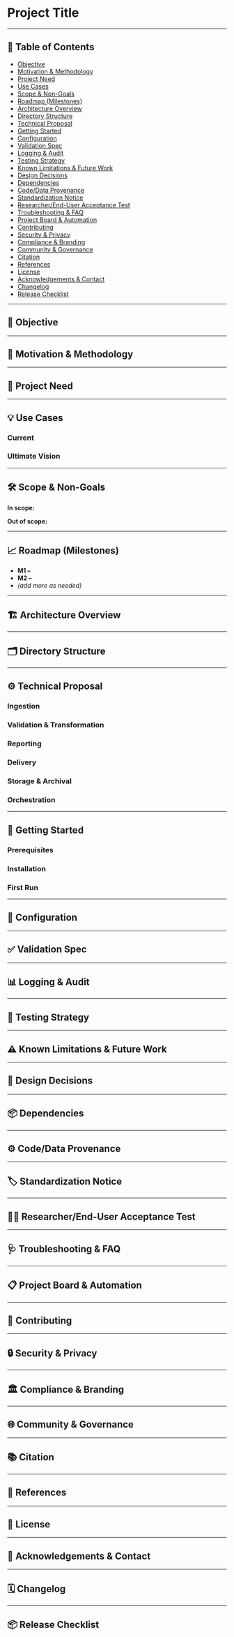 # Project Title
<!-- Optional: logo/banner here -->
<!-- Badges: build status | license | last release | docs | code style -->

---

## 📑 Table of Contents
- [Objective](#objective)
- [Motivation & Methodology](#motivation--methodology)
- [Project Need](#project-need)
- [Use Cases](#use-cases)
- [Scope & Non-Goals](#scope--non-goals)
- [Roadmap (Milestones)](#roadmap-milestones)
- [Architecture Overview](#architecture-overview)
- [Directory Structure](#directory-structure)
- [Technical Proposal](#technical-proposal)
- [Getting Started](#getting-started)
- [Configuration](#configuration)
- [Validation Spec](#validation-spec)
- [Logging & Audit](#logging--audit)
- [Testing Strategy](#testing-strategy)
- [Known Limitations & Future Work](#known-limitations--future-work)
- [Design Decisions](#design-decisions)
- [Dependencies](#dependencies)
- [Code/Data Provenance](#codedata-provenance)
- [Standardization Notice](#standardization-notice)
- [Researcher/End-User Acceptance Test](#researcherend-user-acceptance-test)
- [Troubleshooting & FAQ](#troubleshooting--faq)
- [Project Board & Automation](#project-board--automation)
- [Contributing](#contributing)
- [Security & Privacy](#security--privacy)
- [Compliance & Branding](#compliance--branding)
- [Community & Governance](#community--governance)
- [Citation](#citation)
- [References](#references)
- [License](#license)
- [Acknowledgements & Contact](#acknowledgements--contact)
- [Changelog](#changelog)
- [Release Checklist](#release-checklist)

---

## 📌 Objective
<!-- Brief, outcome-focused statement describing the current deliverable and long-term vision. -->

---

## 🧬 Motivation & Methodology
<!-- Academic/research gap addressed, objectives, hypotheses, methodology summary. Reference any related papers or datasets. -->

---

## 🔎 Project Need
<!-- Explain why the project exists, pain points, user/institutional context, compliance or funding considerations. -->

---

## 💡 Use Cases
### Current
<!-- Describe current workflows/problems addressed. -->
### Ultimate Vision
<!-- Describe long-term ideal use case. -->

---

## 🛠️ Scope & Non-Goals
**In scope:**  
<!-- List current coverage. -->
**Out of scope:**  
<!-- List what is currently not included. -->

---

## 📈 Roadmap (Milestones)
- **M1 –** <!-- Milestone description -->
- **M2 –** <!-- Milestone description -->
- *(add more as needed)*

---

## 🏗️ Architecture Overview
<!-- High-level system diagram (Mermaid, ASCII, image). Major components: ingestion, validation, reporting, delivery, storage, orchestration. -->

---

## 🗂️ Directory Structure
<!-- Output of 'tree' or listing with descriptions. Example:
.
├── data/        # Source & processed datasets
├── src/         # Scripts and code modules
├── docs/        # Documentation
├── tests/       # Test cases
-->

---

## ⚙️ Technical Proposal
### Ingestion
<!-- Data sources and future plans. -->
### Validation & Transformation
<!-- Rules, checks, contracts. -->
### Reporting
<!-- Tools/templates. -->
### Delivery
<!-- Email, automation, outputs. -->
### Storage & Archival
<!-- Data and output storage solutions. -->
### Orchestration
<!-- Pipelines, schedulers. -->

---

## 🚀 Getting Started
### Prerequisites
<!-- OS, runtimes, dependencies. -->
### Installation
<!-- Steps/scripts for setup. -->
### First Run
<!-- Minimal steps to execute. Include sample outputs/screenshots/gifs. -->

---

## 🔧 Configuration
<!-- Configuration files, env variables, directory notes. -->

---

## ✅ Validation Spec
<!-- Schema or data requirements, business rules, expected error messages. -->

---

## 📊 Logging & Audit
<!-- Logging routines, locations, contents, audit trails. -->

---

## 🧪 Testing Strategy
<!-- How to run tests, CI/CD, automated acceptance tests. -->

---

## ⚠️ Known Limitations & Future Work
<!-- Bugs, roadmap items, not-yet-working elements. -->

---

## 🧭 Design Decisions
<!-- Tradeoffs, tool choices, rationale. -->

---

## 📦 Dependencies
<!-- Explicit list of required software, libraries, versions. -->

---

## ⚙️ Code/Data Provenance
<!-- Outline data/code origins, acquisition/curation, and any pre-processing or validation. References to original sources. -->

---

## 🏷️ Standardization Notice
<!-- List standardized terms, date formats (ISO 8601), and discipline-specific vocabularies used. -->

---

## 👩‍🔬 Researcher/End-User Acceptance Test
<!-- Checklist or template for testing by non-developers. -->

---

## 🩺 Troubleshooting & FAQ
<!-- Common errors and solutions. -->

---

## 📋 Project Board & Automation
<!-- Project board structure, automation rules. -->

---

## 🤝 Contributing
<!-- Guidelines, code style, branching model, code of conduct. -->

---

## 🔒 Security & Privacy
<!-- Secrets management, data protection policies. -->

---

## 🏛️ Compliance & Branding
<!-- Regulatory/institutional requirements, branding. -->

---

## 🌐 Community & Governance
<!-- Contributor interaction guidelines, governance model. -->

---

## 📚 Citation
<!-- Citation formats (BibTeX, DOI) if for research. If academic, add preferred reference format. -->

---

## 📖 References
<!-- List key sources, datasets, related papers, documentation. -->

---

## 📜 License
<!-- License type, SPDX ID. -->

---

## 🙏 Acknowledgements & Contact
<!-- Team, institutions, contributors, funders, contact info. Include at least two contacts (institutional & personal email recommended). -->

---

## 🗓️ Changelog
<!-- Semantic changelog; major updates per version. -->

---

## 📦 Release Checklist
<!-- Pre-release verification items. -->

```